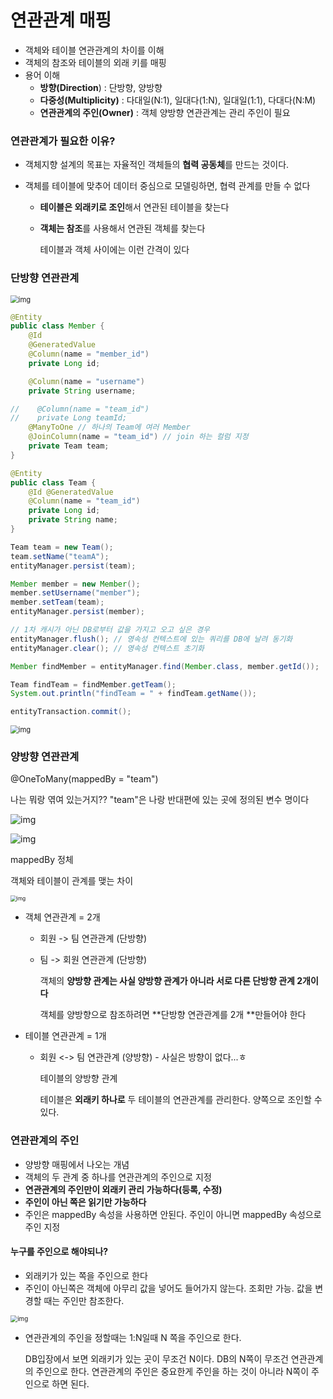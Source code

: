 # 연관관계 매핑

- 객체와 테이블 연관관계의 차이를 이해
- 객체의 참조와 테이블의 외래 키를 매핑
- 용어 이해
  - **방향(Direction**) : 단방향, 양방향
  - **다중성(Multiplicity)** : 다대일(N:1), 일대다(1:N), 일대일(1:1), 다대다(N:M)
  - **연관관계의 주인(Owner)** : 객체 양방향 연관관계는 관리 주인이 필요



### 연관관계가 필요한 이유?

- 객체지향 설계의 목표는 자율적인 객체들의 **협력 공동체**를 만드는 것이다.

- 객체를 테이블에 맞추어 데이터 중심으로 모델링하면, 협력 관계를 만들 수 없다

  - **테이블은 외래키로 조인**해서 연관된 테이블을 찾는다

  - **객체는 참조**를 사용해서 연관된 객체를 찾는다

    테이블과 객체 사이에는 이런 간격이 있다



### 단방향 연관관계

<img src="https://lh5.googleusercontent.com/Svp2TmypK_p1kQWOzTgNf_xMRGVnicejW--jtUymLJ3_9SjyZJncPJaJuoWiqQZ6ObG7T6brBD8IZ8W8SwLg13kIr14nA7fzs09A5CXoQKwZr76gfz_AJOjC-OKVy4LbtvzFvsLD" alt="img" style="zoom:80%;" />

```java
@Entity
public class Member {
    @Id
    @GeneratedValue
    @Column(name = "member_id")
    private Long id;

    @Column(name = "username")
    private String username;

//    @Column(name = "team_id")
//    private Long teamId;
    @ManyToOne // 하나의 Team에 여러 Member
    @JoinColumn(name = "team_id") // join 하는 컬럼 지정
    private Team team;
}

```

```java
@Entity
public class Team {
    @Id @GeneratedValue
    @Column(name = "team_id")
    private Long id;
    private String name;
}
```

```java
Team team = new Team();
team.setName("teamA");
entityManager.persist(team);

Member member = new Member();
member.setUsername("member");
member.setTeam(team);
entityManager.persist(member);

// 1차 캐시가 아닌 DB로부터 값을 가지고 오고 싶은 경우
entityManager.flush(); // 영속성 컨텍스트에 있는 쿼리를 DB에 날려 동기화
entityManager.clear(); // 영속성 컨텍스트 초기화

Member findMember = entityManager.find(Member.class, member.getId());

Team findTeam = findMember.getTeam();
System.out.println("findTeam = " + findTeam.getName());

entityTransaction.commit();
```

<img src="https://lh5.googleusercontent.com/R2CYTTMsJ6a8_2juZjlRGZ8oKrXweUc2k00v05R_z2RAYXWNB-OW9auLTu5EVS9RSvpbfExEqIg72tSb17GrzlGKdk29BEjR4B-yQOExO3XsvT9R7MZ6KSThKo92JR5yskv1xP7Z" alt="img" style="zoom:80%;" />



### 양방향 연관관계

@OneToMany(mappedBy = "team")

나는 뭐랑 엮여 있는거지?? "team"은 나랑 반대편에 있는 곳에 정의된 변수 명이다

![img](https://lh6.googleusercontent.com/mGoM0NdxvihYG7_Do8ZhXDuJKqDrZe_g_P5jBSEtHNIv74aVtr567Zcp5fv5uLq042GHESTNvTd9TQvBIplE7mDmls8qddNuwjeMLUxYUchJEPM6qC0fwIW6as45HhUUSJRFAnVf)

![img](https://lh5.googleusercontent.com/p0i-Fc12e6OvK1pI21PhwfDCWpeRSYV8FAMGBZzKpy8s-x2fSG1Fma0q_EPkGEX0G4L2IlMcLGWP8l0dUxSzS8zNVGq14_gqe1LG7HB2NXs1U_pP3LtVFrLJ6xgfY4HuENpcDbun)

mappedBy 정체



객체와 테이블이 관계를 맺는 차이

<img src="https://lh4.googleusercontent.com/4uuJVv0duN2u46hcGwCUo94hxf0smkbjxkeWDMie1_IXQmPxzoUlISKWIeJvs-IztiW-IHPZT4wOfeKoYWvZWt4n6--kWhrp0UyslluLSt5PqD4mOQP96LeIOwt-zUFiXEbFb4uf" alt="img" style="zoom:60%;" />

- 객체 연관관계 = 2개

  - 회원 -> 팀 연관관계 (단방향)

  - 팀 -> 회원 연관관계 (단방향)


    객체의 **양방향 관계는 사실 양방향 관계가 아니라 서로 다른 단방향 관계 2개이다**

    객체를 양방향으로 참조하려면 **단방향 연관관계를 2개 **만들어야 한다

  

- 테이블 연관관계 = 1개

  - 회원 <-> 팀 연관관계 (양방향) - 사실은 방향이 없다...ㅎ


    테이블의 양방향 관계

    테이블은 **외래키 하나로** 두 테이블의 연관관계를 관리한다. 양쪽으로 조인할 수 있다.



### 연관관계의 주인

- 양방향 매핑에서 나오는 개념
- 객체의 두 관계 중 하나를 연관관계의 주인으로 지정
- **연관관계의 주인만이 외래키 관리 가능하다(등록, 수정)**
- **주인이 아닌 쪽은 읽기만 가능하다**
- 주인은 mappedBy 속성을 사용하면 안된다. 주인이 아니면 mappedBy 속성으로 주인 지정



#### 누구를 주인으로 해야되나?

- 외래키가 있는 쪽을 주인으로 한다
- 주인이 아닌쪽은 객체에 아무리 값을 넣어도 들어가지 않는다. 
  조회만 가능. 값을 변경할 때는 주인만 참조한다.

<img src="https://lh3.googleusercontent.com/NCgbiBe8xxemN-t2yMQcQ5BA_b2b04klqRlAgc_bv0hvqMVLFWbNo_N0MrngGw_JJ_bbDwI2b9t6wWzIthqmpt9ZKJQfM5X08QZEUG_aOGspMo8djDZqhfeQL01SCLoQ5sz23Bpz" alt="img" style="zoom:70%;" />

- 연관관계의 주인을 정할때는 1:N일때 N 쪽을 주인으로 한다. 

  DB입장에서 보면 외래키가 있는 곳이 무조건 N이다. DB의 N쪽이 무조건 연관관계의 주인으로 한다. 
  연관관계의 주인은 중요한게 주인을 하는 것이 아니라 N쪽이 주인으로 하면 된다.